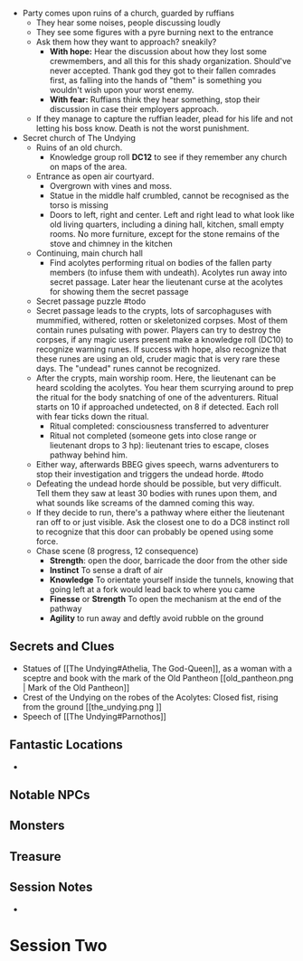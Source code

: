 - Party comes upon ruins of a church, guarded by ruffians
	- They hear some noises, people discussing loudly
	- They see some figures with a pyre burning next to the entrance
	- Ask them how they want to approach? sneakily?
		- **With hope:** Hear the discussion about how they lost some crewmembers, and all this for this shady organization. Should've never accepted. Thank god they got to their fallen comrades first, as falling into the hands of "them" is something you wouldn't wish upon your worst enemy.
		- **With fear:** Ruffians think they hear something, stop their discussion in case their employers approach.
	- If they manage to capture the ruffian leader, plead for his life and not letting his boss know. Death is not the worst punishment.
- Secret church of The Undying
	- Ruins of an old church.
		- Knowledge group roll **DC12** to see if they remember any church on maps of the area.
	- Entrance as open air courtyard.
		- Overgrown with vines and moss.
		- Statue in the middle half crumbled, cannot be recognised as the torso is missing
		- Doors to left, right and center. Left and right lead to what look like old living quarters, including a dining hall, kitchen, small empty rooms. No more furniture, except for the stone remains of the stove and chimney in the kitchen
	- Continuing, main church hall
		- Find acolytes performing ritual on bodies of the fallen party members (to infuse them with undeath). Acolytes run away into secret passage. Later hear the lieutenant curse at the acolytes for showing them the secret passage
	- Secret passage puzzle #todo 
	- Secret passage leads to the crypts, lots of sarcophaguses with mummified, withered, rotten or skeletonized corpses. Most of them contain runes pulsating with power. Players can try to destroy the corpses, if any magic users present make a knowledge roll (DC10) to recognize warning runes. If success with hope, also recognize that these runes are using an old, cruder magic that is very rare these days. The "undead" runes cannot be recognized.
	- After the crypts, main worship room. Here, the lieutenant can be heard scolding the acolytes. You hear them scurrying around to prep the ritual for the body snatching of one of the adventurers. Ritual starts on 10 if approached undetected, on 8 if detected. Each roll with fear ticks down the ritual.
		- Ritual completed: consciousness transferred to adventurer
		- Ritual not completed (someone gets into close range or lieutenant drops to 3 hp): lieutenant tries to escape, closes pathway behind him.
	- Either way, afterwards BBEG gives speech, warns adventurers to stop their investigation and triggers the undead horde. #todo
	- Defeating the undead horde should be possible, but very difficult. Tell them they saw at least 30 bodies with runes upon them, and what sounds like screams of the damned coming this way.
	- If they decide to run, there's a pathway where either the lieutenant ran off to or just visible. Ask the closest one to do a DC8 instinct roll to recognize that this door can probably be opened using some force.
	- Chase scene (8 progress, 12 consequence)
		- **Strength**: open the door, barricade the door from the other side
		- **Instinct** To sense a draft of air
		- **Knowledge** To orientate yourself inside the tunnels, knowing that going left at a fork would lead back to where you came
		- **Finesse** or **Strength** To open the mechanism at the end of the pathway
		- **Agility** to run away and deftly avoid rubble on the ground
## Secrets and Clues
- Statues of [[The Undying#Athelia, The God-Queen]], as a woman with a sceptre and book with the mark of the Old Pantheon [[old_pantheon.png | Mark of the Old Pantheon]]
- Crest of the Undying on the robes of the Acolytes: Closed fist, rising from the ground [[the_undying.png ]]
- Speech of [[The Undying#Parnothos]]

## Fantastic Locations
- 

## Notable NPCs

## Monsters

## Treasure

## Session Notes

- 
# Session Two
